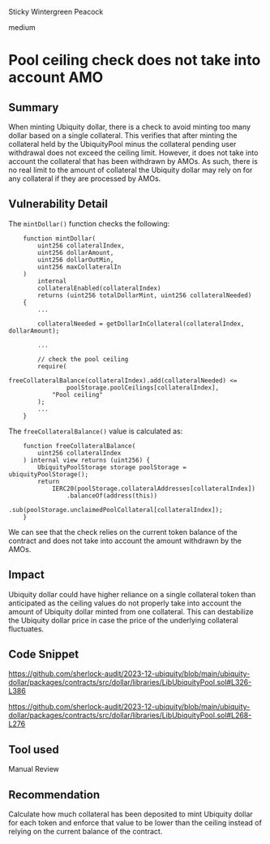 Sticky Wintergreen Peacock

medium

# Pool ceiling check does not take into account AMO

## Summary

When minting Ubiquity dollar, there is a check to avoid minting too many dollar based on a single collateral. This verifies that after minting the collateral held by the UbiquityPool minus the collateral pending user withdrawal does not exceed the ceiling limit. However, it does not take into account the collateral that has been withdrawn by AMOs. As such, there is no real limit to the amount of collateral the Ubiquity dollar may rely on for any collateral if they are processed by AMOs.

## Vulnerability Detail

The `mintDollar()` function checks the following:

```solidity
    function mintDollar(
        uint256 collateralIndex,
        uint256 dollarAmount,
        uint256 dollarOutMin,
        uint256 maxCollateralIn
    )
        internal
        collateralEnabled(collateralIndex)
        returns (uint256 totalDollarMint, uint256 collateralNeeded)
    {
        ...
        
        collateralNeeded = getDollarInCollateral(collateralIndex, dollarAmount);
        
        ...
        
        // check the pool ceiling
        require(
            freeCollateralBalance(collateralIndex).add(collateralNeeded) <=
                poolStorage.poolCeilings[collateralIndex],
            "Pool ceiling"
        );
        ...
    }
```

The `freeCollateralBalance()` value is calculated as:

```solidity
    function freeCollateralBalance(
        uint256 collateralIndex
    ) internal view returns (uint256) {
        UbiquityPoolStorage storage poolStorage = ubiquityPoolStorage();
        return
            IERC20(poolStorage.collateralAddresses[collateralIndex])
                .balanceOf(address(this))
                .sub(poolStorage.unclaimedPoolCollateral[collateralIndex]);
    }
```

We can see that the check relies on the current token balance of the contract and does not take into account the amount withdrawn by the AMOs.

## Impact

Ubiquity dollar could have higher reliance on a single collateral token than anticipated as the ceiling values do not properly take into account the amount of Ubiquity dollar minted from one collateral. This can destabilize the Ubiquity dollar price in case the price of the underlying collateral fluctuates.

## Code Snippet

https://github.com/sherlock-audit/2023-12-ubiquity/blob/main/ubiquity-dollar/packages/contracts/src/dollar/libraries/LibUbiquityPool.sol#L326-L386

https://github.com/sherlock-audit/2023-12-ubiquity/blob/main/ubiquity-dollar/packages/contracts/src/dollar/libraries/LibUbiquityPool.sol#L268-L276

## Tool used

Manual Review

## Recommendation

Calculate how much collateral has been deposited to mint Ubiquity dollar for each token and enforce that value to be lower than the ceiling instead of relying on the current balance of the contract.
